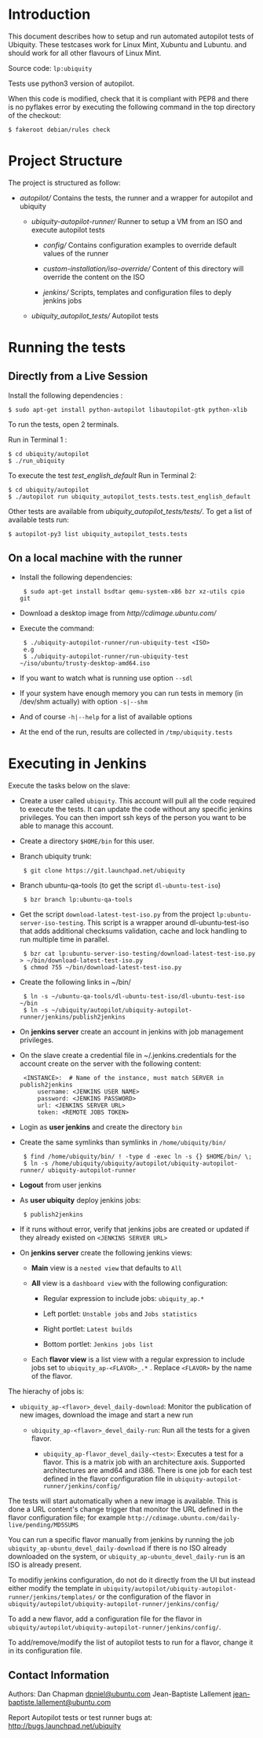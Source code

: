Introduction
============

This document describes how to setup and run automated autopilot tests of
Ubiquity. These testcases work for Linux Mint, Xubuntu and Lubuntu. and should work
for all other flavours of Linux Mint.

Source code: `lp:ubiquity`

Tests use python3 version of autopilot.

When this code is modified, check that it is compliant with PEP8 and there is
no pyflakes error by executing the following command in the top directory of
the checkout:

    $ fakeroot debian/rules check


Project Structure
=================

The project is structured as follow:

 * *autopilot/* Contains the tests, the runner and a wrapper for autopilot and
   ubiquity

   * *ubiquity-autopilot-runner/* Runner to setup a VM from an ISO
     and execute autopilot tests

     * *config/* Contains configuration examples to override default values of
       the runner

     * *custom-installation/iso-override/* Content of this directory will
       override the content on the ISO

     * *jenkins/* Scripts, templates and configuration files to deply jenkins
       jobs

   * *ubiquity_autopilot_tests/* Autopilot tests


Running the tests
=================

Directly from a Live Session
----------------------------

Install the following dependencies :

    $ sudo apt-get install python-autopilot libautopilot-gtk python-xlib

To run the tests, open 2 terminals.

Run in Terminal 1 :

    $ cd ubiquity/autopilot
    $ ./run_ubiquity

To execute the test *test_english_default* Run in Terminal 2:

    $ cd ubiquity/autopilot
    $ ./autopilot run ubiquity_autopilot_tests.tests.test_english_default

Other tests are available from *ubiquity_autopilot_tests/tests/*. To get a list
of available tests run:

    $ autopilot-py3 list ubiquity_autopilot_tests.tests

On a local machine with the runner
----------------------------------

 * Install the following dependencies:

        $ sudo apt-get install bsdtar qemu-system-x86 bzr xz-utils cpio git

 * Download a desktop image from *http//cdimage.ubuntu.com/*

 * Execute the command:
    
        $ ./ubiquity-autopilot-runner/run-ubiquity-test <ISO> 
        e.g
        $ ./ubiquity-autopilot-runner/run-ubiquity-test ~/iso/ubuntu/trusty-desktop-amd64.iso

 * If you want to watch what is running use option `--sdl`

 * If your system have enough memory you can run tests in memory (in /dev/shm
   actually) with option `-s|--shm`

 * And of course `-h|--help` for a list of available options

 * At the end of the run, results are collected in `/tmp/ubiquity.tests`

Executing in Jenkins
====================

Execute the tasks below on the slave:

 * Create a user called `ubiquity`. This account will pull all the code
   required to execute the tests. It can update the code without any specific
   jenkins privileges. You can then import ssh keys of the person you want to
   be able to manage this account.

 * Create a directory `$HOME/bin` for this user.

 * Branch ubiquity trunk:

        $ git clone https://git.launchpad.net/ubiquity

 * Branch ubuntu-qa-tools (to get the script `dl-ubuntu-test-iso`)

        $ bzr branch lp:ubuntu-qa-tools

 * Get the script `download-latest-test-iso.py` from the project
   `lp:ubuntu-server-iso-testing`. This script is a wrapper around
   dl-ubuntu-test-iso that adds additional checksums validation, cache and lock
   handling to run multiple time in parallel.

        $ bzr cat lp:ubuntu-server-iso-testing/download-latest-test-iso.py > ~/bin/download-latest-test-iso.py
        $ chmod 755 ~/bin/download-latest-test-iso.py

 * Create the following links in ~/bin/

        $ ln -s ~/ubuntu-qa-tools/dl-ubuntu-test-iso/dl-ubuntu-test-iso ~/bin
        $ ln -s ~/ubiquity/autopilot/ubiquity-autopilot-runner/jenkins/publish2jenkins

 * On **jenkins server** create an account in jenkins with job management
   privileges.
   
 * On the slave create a credential file in ~/.jenkins.credentials for the
   account create on the server with the following content:

        <INSTANCE>:  # Name of the instance, must match SERVER in publish2jenkins
            username: <JENKINS USER NAME>
            password: <JENKINS PASSWORD>
            url: <JENKINS SERVER URL>
            token: <REMOTE JOBS TOKEN>

 * Login as **user jenkins** and create the directory `bin`

 * Create the same symlinks than symlinks in `/home/ubiquity/bin/`

        $ find /home/ubiquity/bin/ ! -type d -exec ln -s {} $HOME/bin/ \;
        $ ln -s /home/ubiquity/ubiquity/autopilot/ubiquity-autopilot-runner/ ubiquity-autopilot-runner

 * **Logout** from user jenkins

 * As **user ubiquity** deploy jenkins jobs:

        $ publish2jenkins

 * If it runs without error, verify that jenkins jobs are created or updated if
   they already existed on `<JENKINS SERVER URL>`

 * On **jenkins server** create the following jenkins views:
   
   * **Main** view is a `nested view` that defaults to `All`
   
   * **All** view is a `dashboard view` with the following configuration:

     * Regular expression to include jobs: `ubiquity_ap.*`

     * Left portlet: `Unstable jobs` and `Jobs statistics`

     * Right portlet: `Latest builds`

     * Bottom portlet: `Jenkins jobs list`

   * Each **flavor view** is a list view with a regular expression to include
     jobs set to `ubiquity_ap-<FLAVOR>_.*` . Replace `<FLAVOR>` by the name of
     the flavor.

The hierachy of jobs is:

 * `ubiquity_ap-<flavor>_devel_daily-download`: Monitor the publication of new
   images, download the image and start a new run

   * `ubiquity_ap-<flavor>_devel_daily-run`: Run all the tests for a given
     flavor.

     * `ubiquity_ap-flavor_devel_daily-<test>`: Executes a test for a flavor.
       This is a matrix job with an architecture axis. Supported architectures
       are amd64 and i386.
       There is one job for each test defined in the flavor
       configuration file in `ubiquity-autopilot-runner/jenkins/config/`

The tests will start automatically when a new image is available. This is done
a URL content's change trigger that monitor the URL defined in the flavor
configuration file; for example
`http://cdimage.ubuntu.com/daily-live/pending/MD5SUMS`

You can run a specific flavor manually from jenkins by running the job
`ubiquity_ap-ubuntu_devel_daily-download` if there is no ISO already downloaded
on the system, or `ubiquity_ap-ubuntu_devel_daily-run` is an ISO is already
present.

To modifiy jenkins configuration, do not do it directly from the UI but instead
either modify the template in
`ubiquity/autopilot/ubiquity-autopilot-runner/jenkins/templates/` or the configuration
of the flavor in `ubiquity/autopilot/ubiquity-autopilot-runner/jenkins/config/`

To add a new flavor, add a configuration file for the flavor in
`ubiquity/autopilot/ubiquity-autopilot-runner/jenkins/config/`.

To add/remove/modify the list of autopilot tests to run for a flavor, change it
in its configuration file.

Contact Information
-------------------

Authors: 
    Dan Chapman <dpniel@ubuntu.com>
    Jean-Baptiste Lallement <jean-baptiste.lallement@ubuntu.com>

Report Autopilot tests or test runner bugs at: http://bugs.launchpad.net/ubiquity
